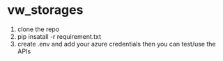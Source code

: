 # vw_storages

1. clone the repo
2. pip insatall -r requirement.txt
3. create .env and add your azure credentials
then you can test/use the APIs
